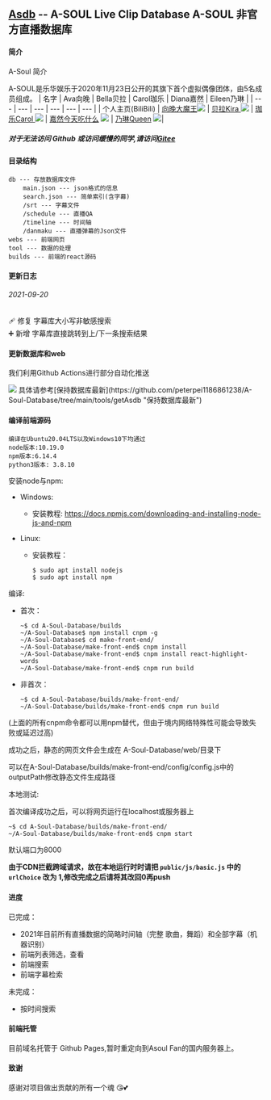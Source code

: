 ## [Asdb](https://asdb.live) -- A-SOUL Live Clip Database  A-SOUL 非官方直播数据库 

#### 简介
A-Soul 简介

A-SOUL是乐华娱乐于2020年11月23日公开的其旗下首个虚拟偶像团体，由5名成员组成。
|   名字  |  Ava向晚   | Bella贝拉    |  Carol珈乐   | Diana嘉然    |  Eileen乃琳   | 
| --- | --- | --- | --- | --- | --- | 
|  个人主页(BiliBili)   |  [向晚大魔王](https://space.bilibili.com/672346917 "向晚大魔王")![](https://i0.hdslb.com/bfs/face/566078c52b408571d8ae5e3bcdf57b2283024c27.jpg)   |   [贝拉Kira ](https://space.bilibili.com/672353429/ "贝拉Kira ") ![](https://i2.hdslb.com/bfs/face/668af440f8a8065743d3fa79cfa8f017905d0065.jpg) |  [珈乐Carol ](https://space.bilibili.com/351609538/ "珈乐Carol ")![](https://i2.hdslb.com/bfs/face/a7fea00016a8d3ffb015b6ed8647cc3ed89cbc63.jpg)  |  [嘉然今天吃什么](https://space.bilibili.com/672328094/ "嘉然今天吃什么") ![](https://i2.hdslb.com/bfs/face/d399d6f5cf7943a996ae96999ba3e6ae2a2988de.jpg)  |   [乃琳Queen](https://space.bilibili.com/672342685/ "乃琳Queen")  ![](https://i1.hdslb.com/bfs/face/8895c87082beba1355ea4bc7f91f2786ef49e354.jpg)|   


##### 对于无法访问 Github 或访问缓慢的同学,请访问[Gitee](https://gitee.com/peterpei1186861238/A-Soul-Database)

#### 目录结构
```
db --- 存放数据库文件
    main.json --- json格式的信息
    search.json --- 简单索引(含字幕)
    /srt --- 字幕文件
    /schedule --- 直播QA
    /timeline --- 时间轴
    /danmaku --- 直播弹幕的Json文件
webs --- 前端网页
tool --- 数据的处理
builds --- 前端的react源码
```
#### 更新日志
###### 2021-09-20
🩹 修复 字幕库大小写非敏感搜索 <br>
➕ 新增 字幕库直接跳转到上/下一条搜索结果 <br>

#### 更新数据库和web
我们利用Github Actions进行部分自动化推送

<img src="https://img.shields.io/badge/Webhooks-Pass-brightgreen.svg" />
具体请参考[保持数据库最新](https://github.com/peterpei1186861238/A-Soul-Database/tree/main/tools/getAsdb "保持数据库最新")

#### 编译前端源码
    编译在Ubuntu20.04LTS以及Windows10下均通过
    node版本:10.19.0
    npm版本:6.14.4
    python3版本: 3.8.10

安装node与npm:

* Windows:
    * 安装教程: https://docs.npmjs.com/downloading-and-installing-node-js-and-npm

* Linux:
    * 安装教程：
        ```console
        $ sudo apt install nodejs
        $ sudo apt install npm 
        ```

编译:

* 首次：
    ```console
    ~$ cd A-Soul-Database/builds
    ~/A-Soul-Database$ npm install cnpm -g
    ~/A-Soul-Database$ cd make-front-end/
    ~/A-Soul-Database/make-front-end$ cnpm install
    ~/A-Soul-Database/make-front-end$ cnpm install react-highlight-words
    ~/A-Soul-Database/make-front-end$ cnpm run build
    ```
* 非首次：
    ```console
    ~$ cd A-Soul-Database/builds/make-front-end/
    ~/A-Soul-Database/builds/make-front-end$ cnpm run build
    ```
(上面的所有cnpm命令都可以用npm替代，但由于境内网络特殊性可能会导致失败或延迟过高)

成功之后，静态的网页文件会生成在 A-Soul-Database/web/目录下

可以在A-Soul-Database/builds/make-front-end/config/config.js中的outputPath修改静态文件生成路径

本地测试:

首次编译成功之后，可以将网页运行在localhost或服务器上
```console
~$ cd A-Soul-Database/builds/make-front-end/
~/A-Soul-Database/builds/make-front-end$ cnpm start
```
默认端口为8000

<b>由于CDN拦截跨域请求，故在本地运行时时请把 `public/js/basic.js` 中的 `urlChoice` 改为 1,修改完成之后请将其改回0再push</b>
#### 进度

已完成：
* 2021年目前所有直播数据的简略时间轴（完整 歌曲，舞蹈）和全部字幕（机器识别）
* 前端列表筛选，查看
* 前端搜索
* 前端字幕检索

未完成：
* 按时间搜索

#### 前端托管
目前域名托管于 Github Pages,暂时重定向到Asoul Fan的国内服务器上。

#### 致谢
感谢对项目做出贡献的所有一个魂 😘💕
